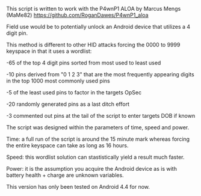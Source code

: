 This script is written to work with the P4wnP1 ALOA by Marcus Mengs (MaMe82)
https://github.com/RoganDawes/P4wnP1_aloa

Field use would be to potentially unlock an Android device that utilizes a 4 digit pin. 

This method is different to other HID attacks forcing the 0000 to 9999 keyspace in that it uses a wordlist:

-65 of the top 4 digit pins sorted from most used to least used

-10 pins derived from "0 1 2 3" that are the most frequently appearing digits in the top 1000 most commonly used pins

-5 of the least used pins to factor in the targets OpSec

-20 randomly generated pins as a last ditch effort

-3 commented out pins at the tail of the script to enter targets DOB if known




The script was designed within the parameters of time, speed and power.

Time: a full run of the script is around the 15 minute mark whereas forcing the entire keyspace can take as long as 16 hours. 

Speed: this wordlist solution can stastistically yield a result much faster.

Power: it is the assumption you acquire the Android device as is with battery health + charge are unknown variables.




This version has only been tested on Android 4.4 for now.
